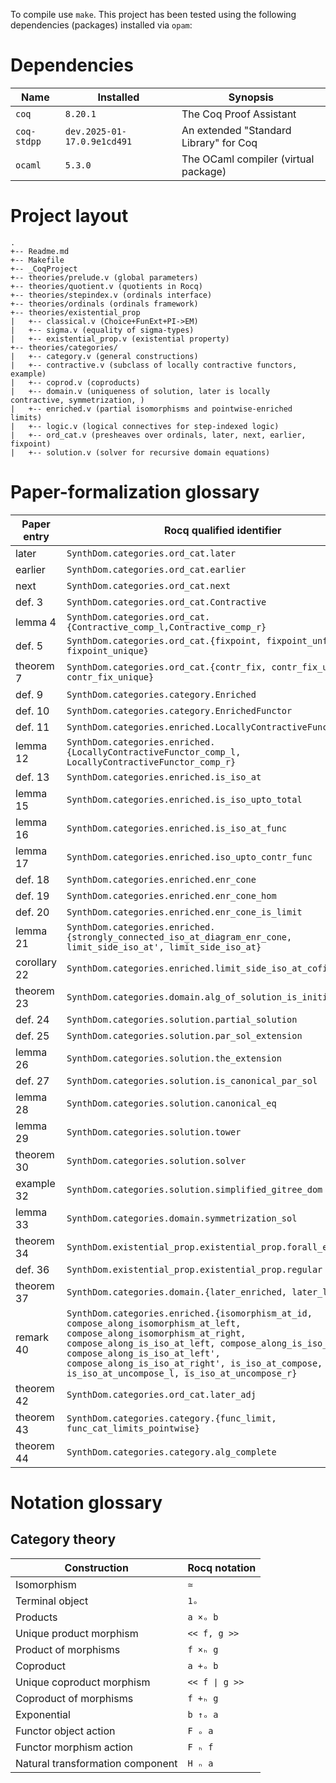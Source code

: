 To compile use `make`. This project has been tested using the following dependencies (packages) installed via `opam`:

# Dependencies

|Name                  |Installed                   | Synopsis|
|----------------------|----------------------------|---------|
|`coq`                 |`8.20.1`                    |The Coq Proof Assistant
|`coq-stdpp`           |`dev.2025-01-17.0.9e1cd491` |An extended "Standard Library" for Coq|
|`ocaml`               |`5.3.0`                     |The OCaml compiler (virtual package)|

# Project layout
```
.
+-- Readme.md
+-- Makefile
+-- _CoqProject
+-- theories/prelude.v (global parameters)
+-- theories/quotient.v (quotients in Rocq)
+-- theories/stepindex.v (ordinals interface)
+-- theories/ordinals (ordinals framework)
+-- theories/existential_prop
|   +-- classical.v (Choice+FunExt+PI->EM)
|   +-- sigma.v (equality of sigma-types)
|   +-- existential_prop.v (existential property)
+-- theories/categories/
|   +-- category.v (general constructions)
|   +-- contractive.v (subclass of locally contractive functors, example)
|   +-- coprod.v (coproducts)
|   +-- domain.v (uniqueness of solution, later is locally contractive, symmetrization, )
|   +-- enriched.v (partial isomorphisms and pointwise-enriched limits)
|   +-- logic.v (logical connectives for step-indexed logic)
|   +-- ord_cat.v (presheaves over ordinals, later, next, earlier, fixpoint)
|   +-- solution.v (solver for recursive domain equations)
```

# Paper-formalization glossary
| Paper entry | Rocq qualified identifier |
| ----------- | -------------- |
| later | ```SynthDom.categories.ord_cat.later``` |
| earlier | ```SynthDom.categories.ord_cat.earlier``` |
| next | ```SynthDom.categories.ord_cat.next``` |
| def. 3 | ```SynthDom.categories.ord_cat.Contractive``` |
| lemma 4 | ```SynthDom.categories.ord_cat.{Contractive_comp_l,Contractive_comp_r}``` |
| def. 5 | ```SynthDom.categories.ord_cat.{fixpoint, fixpoint_unfold, fixpoint_unique}``` |
| theorem 7 | ```SynthDom.categories.ord_cat.{contr_fix, contr_fix_unfold, contr_fix_unique}``` |
| def. 9 | ```SynthDom.categories.category.Enriched``` |
| def. 10 | ```SynthDom.categories.category.EnrichedFunctor``` |
| def. 11 | ```SynthDom.categories.enriched.LocallyContractiveFunctor``` |
| lemma 12 | ```SynthDom.categories.enriched.{LocallyContractiveFunctor_comp_l, LocallyContractiveFunctor_comp_r}``` |
| def. 13 | ```SynthDom.categories.enriched.is_iso_at``` |
| lemma 15 | ```SynthDom.categories.enriched.is_iso_upto_total``` |
| lemma 16 | ```SynthDom.categories.enriched.is_iso_at_func``` |
| lemma 17 | ```SynthDom.categories.enriched.iso_upto_contr_func``` |
| def. 18 | ```SynthDom.categories.enriched.enr_cone``` |
| def. 19 | ```SynthDom.categories.enriched.enr_cone_hom``` |
| def. 20 | ```SynthDom.categories.enriched.enr_cone_is_limit``` |
| lemma 21 | ```SynthDom.categories.enriched.{strongly_connected_iso_at_diagram_enr_cone, limit_side_iso_at', limit_side_iso_at}``` |
| corollary 22 | ```SynthDom.categories.enriched.limit_side_iso_at_cofinal``` |
| theorem 23 | ```SynthDom.categories.domain.alg_of_solution_is_initial``` |
| def. 24 | ```SynthDom.categories.solution.partial_solution``` |
| def. 25 | ```SynthDom.categories.solution.par_sol_extension``` |
| lemma 26 | ```SynthDom.categories.solution.the_extension``` |
| def. 27 | ```SynthDom.categories.solution.is_canonical_par_sol``` |
| lemma 28 | ```SynthDom.categories.solution.canonical_eq``` |
| lemma 29 | ```SynthDom.categories.solution.tower``` |
| theorem 30 | ```SynthDom.categories.solution.solver``` |
| example 32 | ```SynthDom.categories.solution.simplified_gitree_dom``` |
| lemma 33 | ```SynthDom.categories.domain.symmetrization_sol``` |
| theorem 34 | ```SynthDom.existential_prop.existential_prop.forall_exists_swap``` |
| def. 36 | ```SynthDom.existential_prop.existential_prop.regular``` |
| theorem 37 | ```SynthDom.categories.domain.{later_enriched, later_lc}``` |
| remark 40 | ```SynthDom.categories.enriched.{isomorphism_at_id, compose_along_isomorphism_at_left, compose_along_isomorphism_at_right, compose_along_is_iso_at_left, compose_along_is_iso_at_right, compose_along_is_iso_at_left', compose_along_is_iso_at_right', is_iso_at_compose, is_iso_at_uncompose_l, is_iso_at_uncompose_r}``` |
| theorem 42 | ```SynthDom.categories.ord_cat.later_adj``` |
| theorem 43 | ```SynthDom.categories.category.{func_limit, func_cat_limits_pointwise}``` |
| theorem 44 | ```SynthDom.categories.category.alg_complete``` |

# Notation glossary
## Category theory
| Construction | Rocq notation |
| -- | ----------------- |
| Isomorphism | ```≃``` |
| Terminal object | ```1ₒ``` |
| Products | ```a ×ₒ b``` |
| Unique product morphism | ```<< f, g >>``` |
| Product of morphisms | ```f ×ₕ g``` |
| Coproduct | ```a +ₒ b``` |
| Unique coproduct morphism | ```<< f ∣ g >>``` |
| Coproduct of morphisms | ```f +ₕ g``` |
| Exponential | ```b ↑ₒ a``` |
| Functor object action | ```F ₒ a``` |
| Functor morphism action | ```F ₕ f``` |
| Natural transformation component | ```H ₙ a``` |
